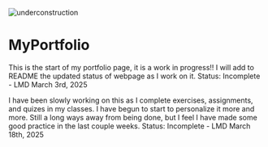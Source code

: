 ![underconstruction](https://github.com/user-attachments/assets/66df5990-7fe3-499d-aa91-d1dee227bdda)



# MyPortfolio
This is the start of my portfolio page, it is a work in progress!! 
I will add to README the updated status of webpage as I work on it.
Status: Incomplete - LMD March 3rd, 2025 

I have been slowly working on this as I complete exercises, assignments, and quizes in my classes. I have begun to start to personalize it more and more.
Still a long ways away from being done, but I feel I have made some good practice in the last couple weeks.
Status: Incomplete - LMD March 18th, 2025
